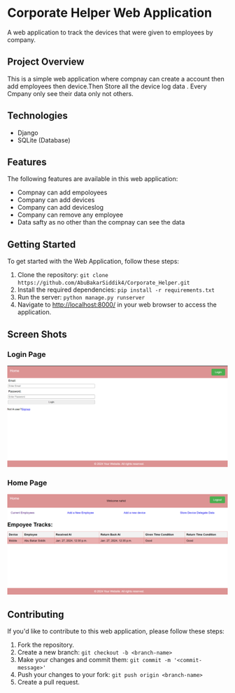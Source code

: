 # Corporate Helper Web Application

A web application to track the devices that were given to employees by company.

## Project Overview

This is a simple web application where compnay can create a account then add employees then device.Then Store all the device log data . Every Cmpany only see their data only not others.

## Technologies

- Django
- SQLite (Database)

## Features

The following features are available in this web application:

- Compnay can add empoloyees
- Company can add devices
- Company can add deviceslog
- Company can remove any employee
- Data safty as no other than the compnay can see the data

## Getting Started

To get started with the Web Application, follow these steps:

1. Clone the repository: `git clone https://github.com/AbuBakarSiddik4/Corporate_Helper.git`
2. Install the required dependencies: `pip install -r requirements.txt`
3. Run the server: `python manage.py runserver`
4. Navigate to <http://localhost:8000/> in your web browser to access the application.

## Screen Shots

### Login Page

![Login](screenshots/Login.png)

### Home Page

![Home](screenshots/Home.png)

## Contributing

If you'd like to contribute to this web application, please follow these steps:

1. Fork the repository.
2. Create a new branch: `git checkout -b <branch-name>`
3. Make your changes and commit them: `git commit -m '<commit-message>'`
4. Push your changes to your fork: `git push origin <branch-name>`
5. Create a pull request.
